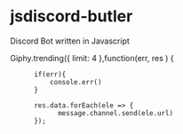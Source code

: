 # jsdiscord-butler
Discord Bot written in Javascript

Giphy.trending({
          limit: 4
      },function(err, res ) {

          if(err){
              console.err()
          }

          res.data.forEach(ele => {
                message.channel.send(ele.url)
          });
